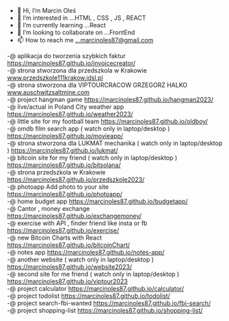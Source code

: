 - 👋 Hi, I’m Marcin Oleś 
- 👀 I’m interested in ...HTML , CSS , JS , REACT
- 🌱 I’m currently learning ...React
- 💞️ I’m looking to collaborate on ...FrontEnd
- 📫 How to reach me ...marcinoles87@gmail.com

-@ aplikacja do tworzenia szybkich faktur https://marcinoles87.github.io/invoicecreator/ </br>
-@ strona stworzona dla przedszkola w Krakowie www.przedszkole111krakow.idsl.pl </br>
-@ strona stworzona dla VIPTOURCRACOW GRZEGORZ HALKO www.auschwitzsaltmine.com <br>
-@ project hangman game https://marcinoles87.github.io/hangman2023/ <br>
-@ live/actual in Poland City weather app https://marcinoles87.github.io/weather2023/ <br>
-@ little site for my football team https://marcinoles87.github.io/oldboy/ </br>
-@  omdb film search app  ( watch only in laptop/desktop ) https://marcinoles87.github.io/movieapp/ </br>
-@ strona stworzona dla LUKMAT mechanika ( watch only in laptop/desktop ) https://marcinoles87.github.io/lukmat/ <br>
-@ bitcoin site for my friend  ( watch only in laptop/desktop ) https://marcinoles87.github.io/bitsolana/ </br>
-@ strona przedszkola w Krakowie https://marcinoles87.github.io/przedszkole2023/ </br>
-@ photoapp Add photo to your site https://marcinoles87.github.io/photoapp/ </br>
-@ home budget app https://marcinoles87.github.io/budgetapp/ </br>
-@ Cantor , money exchange https://marcinoles87.github.io/exchangemoney/ </br>
-@ exercise with API , finder friend like insta or fb https://marcinoles87.github.io/exercise/ </br>
-@ new Bitcoin Charts with React https://marcinoles87.github.io/bitcoinChart/ </br>
-@ notes app https://marcinoles87.github.io/notes-app/ </br>
-@ another website ( watch only in laptop/desktop )  https://marcinoles87.github.io/website2023/ </br>
-@ second site for me friend  ( watch only in laptop/desktop ) https://marcinoles87.github.io/viptour2023 <br>
-@ project calculator https://marcinoles87.github.io/calculator/ <br>
-@ project todolist https://marcinoles87.github.io/todolist/ <br>
-@ project search-fbi-wanted https://marcinoles87.github.io/fbi-search/ <br>
-@ project shopping-list https://marcinoles87.github.io/shopping-list/ <br>


<!---
marcinoles87/marcinoles87 is a ✨ special ✨ repository because its `README.md` (this file) appears on your GitHub profile.
You can click the Preview link to take a look at your changes.
--->
